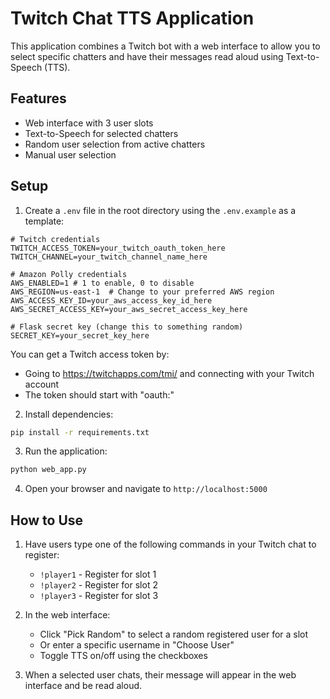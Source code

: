 # Twitch Chat TTS Application

This application combines a Twitch bot with a web interface to allow you to select specific chatters and have their messages read aloud using Text-to-Speech (TTS).

## Features

- Web interface with 3 user slots
- Text-to-Speech for selected chatters
- Random user selection from active chatters
- Manual user selection

## Setup

1. Create a `.env` file in the root directory using the `.env.example` as a template:
```
# Twitch credentials
TWITCH_ACCESS_TOKEN=your_twitch_oauth_token_here
TWITCH_CHANNEL=your_twitch_channel_name_here

# Amazon Polly credentials
AWS_ENABLED=1 # 1 to enable, 0 to disable
AWS_REGION=us-east-1  # Change to your preferred AWS region
AWS_ACCESS_KEY_ID=your_aws_access_key_id_here
AWS_SECRET_ACCESS_KEY=your_aws_secret_access_key_here

# Flask secret key (change this to something random)
SECRET_KEY=your_secret_key_here
```

You can get a Twitch access token by:
- Going to https://twitchapps.com/tmi/ and connecting with your Twitch account
- The token should start with "oauth:"

2. Install dependencies:
```bash
pip install -r requirements.txt
```

3. Run the application:
```bash
python web_app.py
```

4. Open your browser and navigate to `http://localhost:5000`

## How to Use

1. Have users type one of the following commands in your Twitch chat to register:
   - `!player1` - Register for slot 1
   - `!player2` - Register for slot 2
   - `!player3` - Register for slot 3

2. In the web interface:
   - Click "Pick Random" to select a random registered user for a slot
   - Or enter a specific username in "Choose User"
   - Toggle TTS on/off using the checkboxes
   
3. When a selected user chats, their message will appear in the web interface and be read aloud.
